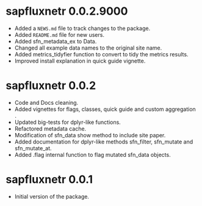 # sapfluxnetr 0.0.2.9000

* Added a `NEWS.md` file to track changes to the package.
* Added `README.md` file for new users.
* Added sfn_metadata_ex to Data.
* Changed all example data names to the original site name.
* Added metrics_tidyfier function to convert to tidy the metrics results.
* Improved install explanation in quick guide vignette.

# sapfluxnetr 0.0.2

* Code and Docs cleaning.
* Added vignettes for flags, classes, quick guide and custom aggregation .
* Updated big-tests for dplyr-like functions.
* Refactored metadata cache.
* Modification of sfn_data show method to include site paper.
* Added documentation for dplyr-like methods sfn_filter, sfn_mutate and
  sfn_mutate_at.
* Added .flag internal function to flag mutated sfn_data objects.

# sapfluxnetr 0.0.1

* Initial version of the package.

